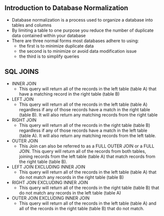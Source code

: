 ## Introduction to Database Normalization

* Database normalization is a process used to organize a database into tables and columns
* By limiting a table to one purpose you reduce the number of duplicate data contained within your database
* There are three normal forms most databases adhere to using:
    * the first is to minimize duplicate data
    * the second is to minimize or avoid data modification issue
    * the third is to simplify queries

## SQL JOINS
* INNER JOIN
    * This query will return all of the records in the left table (table A) that have a matching record in the right table (table B)
* LEFT JOIN
    * This query will return all of the records in the left table (table A) regardless if any of those records have a match in the right table (table B). It will also return any matching records from the right table
* RIGHT JOIN
    * This query will return all of the records in the right table (table B) regardless if any of those records have a match in the left table (table A). It will also return any matching records from the left table.
* OUTER JOIN
    * This Join can also be referred to as a FULL OUTER JOIN or a FULL JOIN. This query will return all of the records from both tables, joining records from the left table (table A) that match records from the right table (table B).
* LEFT JOIN EXCLUDING INNER JOIN
    * This query will return all of the records in the left table (table A) that do not match any records in the right table (table B)
* RIGHT JOIN EXCLUDING INNER JOIN
    * This query will return all of the records in the right table (table B) that do not match any records in the left table (table A)
* OUTER JOIN EXCLUDING INNER JOIN
    * This query will return all of the records in the left table (table A) and all of the records in the right table (table B) that do not match.